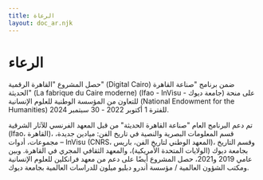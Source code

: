 ```yaml
---
title: الرعاة
layout: doc_ar.njk
---
```

<!DOCTYPE html>
<html lang="ar">
<head>
  <meta charset="UTF-8">
  <meta name="viewport" content="width=device-width, initial-scale=1.0">
</head>
<body>

  <h1>الرعاء</h1>

  <p lang="ar">حصل المشروع "القاهرة الرقمية" (Digital Cairo) ضمن برنامج "صناعة القاهرة الحديثة" (La fabrique du Caire moderne) (Ifao - InVisu - جامعة ديوك) على منحة للتعاون من المؤسسة الوطنية للعلوم الإنسانية (National Endowment for the Humanities) للفترة 1 أكتوبر 2022 - 30 سبتمبر 2024.</p>

  <p lang="ar">تم دعم البرنامج العام "صناعة القاهرة الحديثة" من قبل المعهد الفرنسي للآثار الشرقية (Ifao، القاهرة)، قسم المعلومات البصرية والنصية في تاريخ الفن: ميادين جديدة، مجموعات، أدوات – InVisu (CNRS، المعهد الوطني لتاريخ الفن، باريس)، وقسم التاريخ بجامعة ديوك (الولايات المتحدة الأمريكية)، والمعهد الثقافي المجري في القاهرة. وبين عامي 2019 و2021، حصل المشروع أيضًا على دعم من معهد فرانكلين للعلوم الإنسانية ومكتب الشؤون العالمية / مؤسسة أندرو دبليو ميلون للدراسات العالمية بجامعة ديوك.</p>

</body>
</html>
